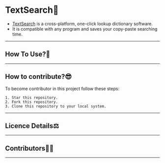 # TextSearch📑

* [TextSearch]() is a cross-platform, one-click lookup dictionary software. 
* It is compatible with any program and saves your copy-paste searching time.

___

## How To Use?🎯

___

## How to contribute?😎

To become contributor in this project follow these steps:
    
    1. Star this repository.
    2. Fork this repository.
    3. Clone this repository to your local system.



___

## Licence Details⚖

___

## Contributors👩‍💻

___

